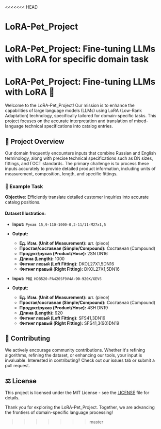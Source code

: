 <<<<<<< HEAD
# LoRA-Pet_Project
LoRA-Pet_Project: Fine-tuning LLMs with LoRA for specific domain task
=======

# LoRA-Pet_Project: Fine-tuning LLMs with LoRA 🚀

Welcome to the LoRA-Pet_Project! Our mission is to enhance the capabilities of large language models (LLMs) using LoRA (Low-Rank Adaptation) technology, specifically tailored for domain-specific tasks. This project focuses on the accurate interpretation and translation of mixed-language technical specifications into catalog entries.

## 📘 Project Overview

Our domain frequently encounters inputs that combine Russian and English terminology, along with precise technical specifications such as DN sizes, fittings, and ГОСТ standards. The primary challenge is to process these inputs accurately to provide detailed product information, including units of measurement, composition, length, and specific fittings.

### 🎯 Example Task

**Objective:** Efficiently translate detailed customer inquiries into accurate catalog positions.

#### Dataset Illustration:

- **Input:** `Рукав 15,9-110-1000-0,2-11/11-М27х1,5`
- **Output:**
  - **Ед. Изм. (Unit of Measurement):** шт. (piece)
  - **Простая/составная (Simple/Compound):** Составная (Compound)
  - **Продукт/рукав (Product/Hose):** 2SN DN16
  - **Длина (Length):** 1000
  - **Фитинг левый (Left Fitting):** DKOL27X1,5DN16
  - **Фитинг правый (Right Fitting):** DKOL27X1,5DN16

- **Input:** `РВД HDB520-PA420SF9V4A-90-920X/GEVS`
- **Output:**
  - **Ед. Изм. (Unit of Measurement):** шт. (piece)
  - **Простая/составная (Simple/Compound):** Составная (Compound)
  - **Продукт/рукав (Product/Hose):** 4SH DN19
  - **Длина (Length):** 920
  - **Фитинг левый (Left Fitting):** SFS41,3DN19
  - **Фитинг правый (Right Fitting):** SFS41,3(90)DN19

## 🤝 Contributing

We actively encourage community contributions. Whether it's refining algorithms, refining the dataset, or enhancing our tools, your input is invaluable. Interested in contributing? Check out our issues tab or submit a pull request.

## ⚖️ License

This project is licensed under the MIT License - see the [LICENSE](LICENSE) file for details.

Thank you for exploring the LoRA-Pet_Project. Together, we are advancing the frontiers of domain-specific language processing!
>>>>>>> master
